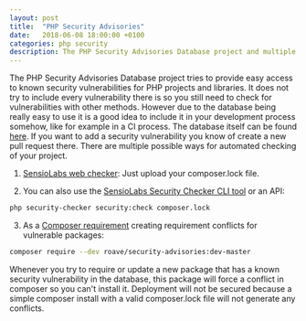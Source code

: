 ```yaml
---
layout: post
title:  "PHP Security Advisories"
date:   2018-06-08 18:00:00 +0100
categories: php security
description: The PHP Security Advisories Database project and multiple ways to consume it to check your project for known security vulnerabilities.
---
```


The PHP Security Advisories Database project tries to provide easy access to known security vulnerabilities for PHP projects and libraries. It does not try to include every vulnerability there is so you still need to check for vulnerabilities with other methods. However due to the database being really easy to use it is a good idea to include it in your development process somehow, like for example in a CI process. The database itself can be found [here][database]. If you want to add a security vulnerability you know of create a new pull request there. There are multiple possible ways for automated checking of your project.

1. [SensioLabs web checker][web]: Just upload your composer.lock file.

2. You can also use the [SensioLabs Security Checker CLI tool][cli] or an API:

```sh
php security-checker security:check composer.lock
```

3. As a [Composer requirement][composer] creating requirement conflicts for vulnerable packages:

```sh
composer require --dev roave/security-advisories:dev-master
```

Whenever you try to require or update a new package that has a known security vulnerability in the database, this package will force a conflict in composer so you can't install it. Deployment will not be secured because a simple composer install with a valid composer.lock file will not generate any conflicts.

[database]: https://github.com/FriendsOfPHP/security-advisories
[web]: https://security.sensiolabs.org/check
[cli]: https://github.com/sensiolabs/security-checker
[composer]: https://github.com/Roave/SecurityAdvisories
